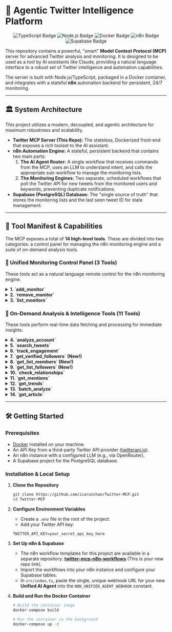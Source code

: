 # 🚀 Agentic Twitter Intelligence Platform

<p align="center">
  <img src="https://img.shields.io/badge/TypeScript-3178C6?style=for-the-badge&logo=typescript&logoColor=white" alt="TypeScript Badge"/>
  <img src="https://img.shields.io/badge/Node.js-339933?style=for-the-badge&logo=nodedotjs&logoColor=white" alt="Node.js Badge"/>
  <img src="https://img.shields.io/badge/Docker-2496ED?style=for-the-badge&logo=docker&logoColor=white" alt="Docker Badge"/>
  <img src="https://img.shields.io/badge/n8n-1A1A3D?style=for-the-badge&logo=n8n&logoColor=white" alt="n8n Badge"/>
  <img src="https://img.shields.io/badge/Supabase-3ECF8E?style=for-the-badge&logo=supabase&logoColor=white" alt="Supabase Badge"/>
</p>

This repository contains a powerful, "smart" **Model Context Protocol (MCP)** server for advanced Twitter analysis and monitoring. It is designed to be used as a tool by AI assistants like Claude, providing a natural language interface to a robust set of Twitter intelligence and automation capabilities.

The server is built with Node.js/TypeScript, packaged in a Docker container, and integrates with a stateful **n8n** automation backend for persistent, 24/7 monitoring.

---

## 🏛️ System Architecture

This project utilizes a modern, decoupled, and agentic architecture for maximum robustness and scalability.

- **Twitter MCP Server (This Repo):** The stateless, Dockerized front-end that exposes a rich toolset to the AI assistant.
- **n8n Automation Engine:** A stateful, persistent backend that contains two main parts:
  1.  **The AI Agent Router:** A single workflow that receives commands from the MCP, uses an LLM to understand intent, and calls the appropriate sub-workflow to manage the monitoring lists.
  2.  **The Monitoring Engines:** Two separate, scheduled workflows that poll the Twitter API for new tweets from the monitored users and keywords, preventing duplicate notifications.
- **Supabase (PostgreSQL) Database:** The "single source of truth" that stores the monitoring lists and the last seen tweet ID for state management.

---

## 📖 Tool Manifest & Capabilities

The MCP exposes a total of **14 high-level tools**. These are divided into two categories: a control panel for managing the n8n monitoring engine and a suite of on-demand analysis tools.

### 🤖 Unified Monitoring Control Panel (3 Tools)

These tools act as a natural language remote control for the n8n monitoring engine.

<details>
<summary><strong>1. `add_monitor`</strong></summary>
<br>
Adds a new target (either a user account or a keyword/query) to the 24/7 monitoring list. The n8n AI Agent is smart enough to differentiate between the target types.
<br><br>
<strong>Parameters:</strong> `target` (string, required) - The user account (e.g., "@nasa") or keyword/query (e.g., "#AI") to start monitoring.
</details>

<details>
<summary><strong>2. `remove_monitor`</strong></summary>
<br>
Removes a target from the monitoring list.
<br><br>
<strong>Parameters:</strong> `target` (string, required) - The user account or keyword/query to stop monitoring.
</details>

<details>
<summary><strong>3. `list_monitors`</strong></summary>
<br>
Lists all currently monitored user accounts and keywords from the n8n engine.
<br><br>
<strong>Parameters:</strong> None.
</details>

### 🔬 On-Demand Analysis & Intelligence Tools (11 Tools)

These tools perform real-time data fetching and processing for immediate insights.

<details>
<summary><strong>4. `analyze_account`</strong></summary>
<br>
Provides a comprehensive intelligence report on a single Twitter user.
<br><br>
<strong>Underlying Sub-Tasks:</strong> `getUserInfo`, `getUserTweets`, `calculateTweetStats`, `getUserFollowers`, `getUserFollowings`.
<br><br>
<strong>Parameters:</strong> `userName` (string, required), `includeFollowers` (boolean), `includeFollowings` (boolean), `includeTweets` (boolean).
</details>

<details>
<summary><strong>5. `search_tweets`</strong></summary>
<br>
Performs a powerful, one-time search for tweets using full Twitter Advanced Search syntax.
<br><br>
<strong>Underlying Sub-Tasks:</strong> `advancedSearch`.
<br><br>
<strong>Parameters:</strong> `query` (string, required), `maxResults` (number).
</details>

<details>
<summary><strong>6. `track_engagement`</strong></summary>
<br>
Provides a detailed breakdown of the engagement for a single, specific tweet.
<br><br>
<strong>Underlying Sub-Tasks:</strong> `getTweetsByIds`, `getTweetReplies`, `getTweetQuotes`, `getTweetRetweeters`.
<br><br>
<strong>Parameters:</strong> `tweetId` (string, required).
</details>

<details>
<summary><strong>7. `get_verified_followers` (New!)</strong></summary>
<br>
Gets a list of a user's followers who are verified (have a blue check).
<br><br>
<strong>Underlying Sub-Tasks:</strong> `getVerifiedFollowers`.
<br><br>
<strong>Parameters:</strong> `userId` (string, required), `cursor` (string).
</details>

<details>
<summary><strong>8. `get_list_members` (New!)</strong></summary>
<br>
Gets the members of a specific Twitter List.
<br><br>
<strong>Underlying Sub-Tasks:</strong> `getListMembers`.
<br><br>
<strong>Parameters:</strong> `listId` (string, required), `cursor` (string).
</details>

<details>
<summary><strong>9. `get_list_followers` (New!)</strong></summary>
<br>
Gets the followers of a specific Twitter List.
<br><br>
<strong>Underlying Sub-Tasks:</strong> `getListFollowers`.
<br><br>
<strong>Parameters:</strong> `listId` (string, required), `cursor` (string).
</details>

<details>
<summary><strong>10. `check_relationships`</strong></summary>
<br>
Checks the mutual follow status between multiple Twitter accounts.
<br><br>
<strong>Underlying Sub-Tasks:</strong> `checkFollowRelationship`.
<br><br>
<strong>Parameters:</strong> `accounts` (array of strings, required).
</details>

<details>
<summary><strong>11. `get_mentions`</strong></summary>
<br>
Retrieves recent tweets that @mention a specific user.
<br><br>
<strong>Underlying Sub-Tasks:</strong> `getUserMentions`.
<br><br>
<strong>Parameters:</strong> `userName` (string, required), `sinceHours` (number).
</details>

<details>
<summary><strong>12. `get_trends`</strong></summary>
<br>
Gets the current list of trending topics on Twitter for a specific location.
<br><br>
<strong>Underlying Sub-Tasks:</strong> `getTrends`.
<br><br>
<strong>Parameters:</strong> `location` (string).
</details>

<details>
<summary><strong>13. `batch_analyze`</strong></summary>
<br>
Efficiently retrieves profile information for a list of multiple users in a single API call.
<br><br>
<strong>Underlying Sub-Tasks:</strong> `getBatchUserInfo`.
<br><br>
<strong>Parameters:</strong> `userNames` (array of strings, required).
</details>

<details>
<summary><strong>14. `get_article`</strong></summary>
<br>
Retrieves the content of a long-form tweet (article).
<br><br>
<strong>Underlying Sub-Tasks:</strong> `getArticle`.
<br><br>
<strong>Parameters:</strong> `tweetId` (string, required).
</details>

---

## 🛠️ Getting Started

### Prerequisites

- [Docker](https://www.docker.com/products/docker-desktop/) installed on your machine.
- An API Key from a third-party Twitter API provider ([twitterapi.io](https://twitterapi.io/)).
- An n8n instance with a configured LLM (e.g., via OpenRouter).
- A Supabase project for the PostgreSQL database.

### Installation & Local Setup

1.  **Clone the Repository**

    ```bash
    git clone https://github.com/icaruschan/Twitter-MCP.git
    cd Twitter-MCP
    ```

2.  **Configure Environment Variables**

    - Create a `.env` file in the root of the project.
    - Add your Twitter API key:

    ```env
    TWITTER_API_KEY=your_secret_api_key_here
    ```

3.  **Set Up n8n & Supabase**

    - The n8n workflow templates for this project are available in a separate repository: **[twitter-mcp-n8n-workflows](https://github.com/icaruschan/twitter-mcp-n8n-workflows)** (This is your new repo link).
    - Import the workflows into your n8n instance and configure your Supabase tables.
    - In `src/index.ts`, paste the single, unique webhook URL for your new **Unified AI Agent** into the `N8N_UNIFIED_AGENT_WEBHOOK` constant.

4.  **Build and Run the Docker Container**

    ```bash
    # Build the container image
    docker-compose build

    # Run the container in the background
    docker-compose up -d
    ```
